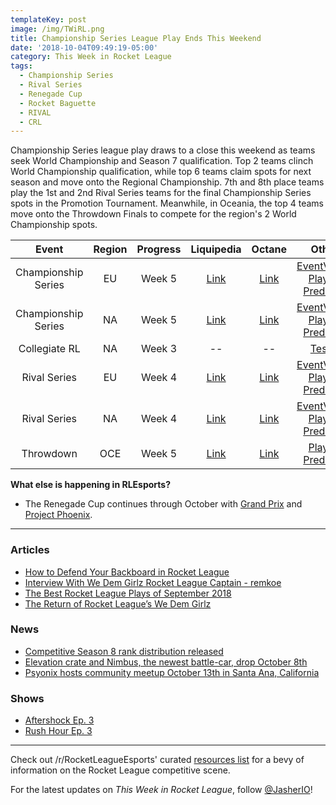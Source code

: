 ```yaml
---
templateKey: post
image: /img/TWiRL.png
title: Championship Series League Play Ends This Weekend
date: '2018-10-04T09:49:19-05:00'
category: This Week in Rocket League
tags:
  - Championship Series
  - Rival Series
  - Renegade Cup
  - Rocket Baguette
  - RIVAL
  - CRL
---
```

Championship Series league play draws to a close this weekend as teams seek World Championship and Season 7 qualification. Top 2 teams clinch World Championship qualification, while top 6 teams claim spots for next season and move onto the Regional Championship. 7th and 8th place teams play the 1st and 2nd Rival Series teams for the final Championship Series spots in the Promotion Tournament. Meanwhile, in Oceania, the top 4 teams move onto the Throwdown Finals to compete for the region's 2 World Championship spots. 

| Event | Region | Progress | Liquipedia | Octane | Other |
|:-------------------:|:------:|:--------:|:-------------------------------------------------------------------------------------------------------------------------------:|:-------------------------------------------------------------:|:----------------------------------------------------------------------------------------------------------------------------------------:|
| Championship Series | EU | Week 5 | [Link](https://liquipedia.net/rocketleague/Rocket_League_Championship_Series/Season_6/Europe) | [Link](https://octane.gg/event/rlcs-season-six-europe) | [EventVODs](https://eventvods.com/rocket-league/rlcs-europe-season-6?s=0), [Playoff Predictor](https://us.nallen.me/rlcs/eu) |
| Championship Series | NA | Week 5 | [Link](https://liquipedia.net/rocketleague/Rocket_League_Championship_Series/Season_6/North_America) | [Link](https://octane.gg/event/rlcs-season-six-north-america) | [EventVODs](https://eventvods.com/rocket-league/rlcs-north-america-season-6?s=0), [Playoff Predictor](https://us.nallen.me/rlcs/na) |
| Collegiate RL | NA | Week 3 | -- | -- | [Tespa](https://compete.tespa.org/tournament/117) |
| Rival Series | EU | Week 4 | [Link](https://liquipedia.net/rocketleague/Rocket_League_Championship_Series/Season_6/Europe/Rocket_League_Rival_Series) | [Link](https://octane.gg/event/rlrs-season-six-europe) | [EventVODs](https://eventvods.com/rocket-league/rlrs-europe-season-6?s=0), [Playoff Predictor](https://us.nallen.me/rlcs/eu/rlrs) |
| Rival Series | NA | Week 4 | [Link](https://liquipedia.net/rocketleague/Rocket_League_Championship_Series/Season_6/North_America/Rocket_League_Rival_Series) | [Link](https://octane.gg/event/rlrs-season-six-north-america) | [EventVODs](https://eventvods.com/rocket-league/rlrs-north-america-season-6?s=0), [Playoff Predictor](https://us.nallen.me/rlcs/na/rlrs) |
| Throwdown | OCE | Week 5 | [Link](https://liquipedia.net/rocketleague/Rocket_League_Championship_Series/Season_6/Oceania/League_Play) | [Link](https://octane.gg/event/throwdown-season-six) | [Playoff Predictor](https://us.nallen.me/rlcs/oce) |

**What else is happening in RLEsports?**

* The Renegade Cup continues through October with [Grand Prix](https://www.reddit.com/r/RocketLeagueEsports/comments/9l26tn/renegade_cup_eu_rocket_baguette_grand_prix_open/) and [Project Phoenix](https://www.reddit.com/r/RocketLeagueEsports/comments/9l2fkf/renegade_cup_na_rival_esports_project_phoenix/).

---

### Articles

* [How to Defend Your Backboard in Rocket League](http://team-dignitas.net/articles/blogs/rocket-league/12987/how-to-defend-your-backboard-in-rocket-league)
* [Interview With We Dem Girlz Rocket League Captain - remkoe](http://team-dignitas.net/articles/blogs/rocket-league/13016/interview-with-we-dem-girlz-rocket-league-captain-remkoe)
* [The Best Rocket League Plays of September 2018](https://ginx.tv/rocket-league/best-rocket-league-plays-september-2018/)
* [The Return of Rocket League’s We Dem Girlz](https://ginx.tv/rocket-league/the-return-of-rocket-leagues-we-dem-girlz/)

### News

* [Competitive Season 8 rank distribution released](https://www.reddit.com/r/RocketLeague/comments/9kw21p/season_8_rank_distribution_extravaganza/)
* [Elevation crate and Nimbus, the newest battle-car, drop October 8th](https://www.rocketleague.com/news/elevation-crate-october-8/)
* [Psyonix hosts community meetup October 13th in Santa Ana, California](https://www.rocketleague.com/news/fall-community-meet-up-october-13/)


### Shows

* [Aftershock Ep. 3](https://youtu.be/02FJfjo8G_U)
* [Rush Hour Ep. 3](https://www.twitch.tv/videos/317803246)

---

Check out /r/RocketLeagueEsports' curated [resources list](https://www.reddit.com/r/RocketLeagueEsports/wiki/links) for a bevy of information on the Rocket League competitive scene.

For the latest updates on *This Week in Rocket League*, follow [@JasherIO](https://twitter.com/JasherIO)!
